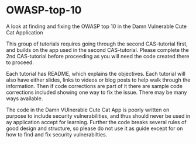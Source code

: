 # OWASP-top-10
A look at finding and fixing the OWASP top 10 in the Damn Vulnerable Cute Cat Application

This group of tutorials requires going through the second CAS-tutorial first, and builds on the app used in the second CAS-tutorial.
Please complete the 2nd CAS-tutorial before proceeding as you will need the code created there to proceed.

Each tutorial has README, which explains the objectives.  Each tutorial will also have either slides, links to videos or blog posts to help walk through the information.  Then if code corrections are part of it there are sample code corrections included showing one way to fix the issue.  There may be many ways available.

The code in the Damn VUlnerable Cute Cat App is poorly written on purpose to include security vulnerabilities, and thus should never be used in ay application accept for learning.  Further the code breaks several rules of good design and structure, so please do not use it as guide except for on how to find and fix security vulnerabilties.

